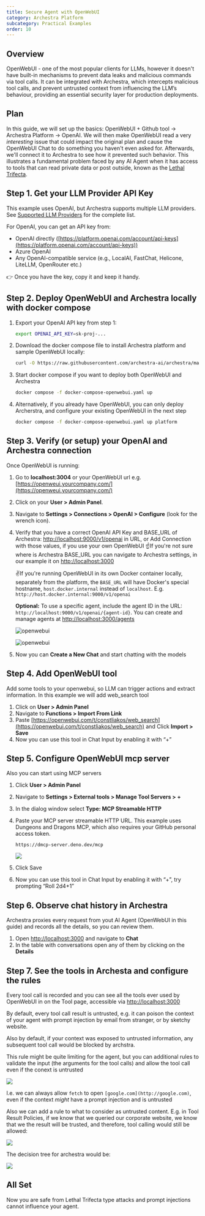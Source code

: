 ```yaml
---
title: Secure Agent with OpenWebUI
category: Archestra Platform
subcategory: Practical Examples
order: 10
---
```


## Overview

OpenWebUI - one of the most popular clients for LLMs, however it doesn't have built-in mechanisms to prevent data leaks and malicious commands via tool calls. It can be integrated with Archestra, which intercepts malicious tool calls, and prevent untrusted context from influencing the LLM’s behaviour, providing an essential security layer for production deployments.

## Plan

In this guide, we will set up the basics: OpenWebUI + Github tool -> Archestra Platform -> OpenAI. We will then make OpenWebUI read a very _interesting_ issue that could impact the original plan and cause the OpenWebUI Chat to do something you haven't even asked for. Afterwards, we'll connect it to Archestra to see how it prevented such behavior. This illustrates a fundamental problem faced by any AI Agent when it has access to tools that can read private data or post outside, known as the [Lethal Trifecta](https://www.archestra.ai/docs/platform-lethal-trifecta).

## Step 1. Get your LLM Provider API Key

This example uses OpenAI, but Archestra supports multiple LLM providers. See [Supported LLM Providers](https://www.archestra.ai/docs/platform-supported-llm-providers) for the complete list.

For OpenAI, you can get an API key from:

- OpenAI directly ([https://platform.openai.com/account/api-keys](https://platform.openai.com/account/api-keys))
- Azure OpenAI
- Any OpenAI-compatible service (e.g., LocalAI, FastChat, Helicone, LiteLLM, OpenRouter etc.)

👉 Once you have the key, copy it and keep it handy.

## Step 2. Deploy OpenWebUI and Archestra locally with docker compose

1. Export your OpenAI API key from step 1:

   ```bash
   export OPENAI_API_KEY=sk-proj-...
   ```

2. Download the docker compose file to install Archestra platform and sample OpenWebUI locally:

   ```bash
   curl -O https://raw.githubusercontent.com/archestra-ai/archestra/main/platform/docker-compose-openwebui.yaml
   ```

3. Start docker compose if you want to deploy both OpenWebUI and Archestra

   ```bash
   docker compose -f docker-compose-openwebui.yaml up
   ```

4. Alternatively, if you already have OpenWebUI, you can only deploy Archerstra, and configure your existing OpenWebUI in the next step

   ```bash
   docker compose -f docker-compose-openwebui.yaml up platform
   ```

## Step 3. Verify (or setup) your OpenAI and Archestra connection

Once OpenWebUI is running:

1. Go to **localhost:3004** or your OpenWebUI url e.g. [https://openweui.yourcompany.com/](https://openweui.yourcompany.com/)
2. Click on your **User > Admin Panel**.
3. Navigate to **Settings > Connections > OpenAI > Configure** (look for the wrench icon).
4. Verify that you have a correct OpenAI API Key and BASE_URL of Archestra: [http://localhost:9000/v1/openai](http://localhost:9000/v1/openai) in URL, or Add Connection with those values, if you use your own OpenWebUI
   ☝️If you're not sure where is Archestra BASE_URL you can navigate to Archestra settings, in our example it on [http://localhost:3000](http://localhost:3000)

   ✌️️If you're running OpenWebUI in its own Docker container locally, separately from the platform, the `BASE_URL` will have Docker's special hostname, `host.docker.internal` instead of `localhost`. E.g. `http://host.docker.internal:9000/v1/openai`

   **Optional:** To use a specific agent, include the agent ID in the URL: `http://localhost:9000/v1/openai/{agent-id}`. You can create and manage agents at [http://localhost:3000/agents](http://localhost:3000/agents)

   ![openwebui](/docs/platfrom/openwebui-image1.png)

   ![openwebui](/docs/platfrom/openwebui-image2.png)

5. Now you can **Create a New Chat** and start chatting with the models

## Step 4. Add OpenWebUI tool

Add some tools to your openwebui, so LLM can trigger actions and extract information. In this example we will add web_search tool

1. Click on **User > Admin Panel**
2. Navigate to **Functions > Import From Link**
3. Paste [https://openwebui.com/t/constliakos/web_search](https://openwebui.com/t/constliakos/web_search) and Click **Import > Save**
4. Now you can use this tool in Chat Input by enabling it with “+”

## Step 5. Configure OpenWebUI mcp server

Also you can start using MCP servers

1. Click **User > Admin Panel**
2. Navigate to **Settings > External tools > Manage Tool Servers > +**
3. In the dialog window select **Type: MCP Streamable HTTP**
4. Paste your MCP server streamable HTTP URL. This example uses Dungeons and Dragons MCP, which also requires your GitHub personal access token.

   ```
   https://dmcp-server.deno.dev/mcp
   ```

   ![](/docs/platfrom/openwebui-image3.png)

5. Click Save
6. Now you can use this tool in Chat Input by enabling it with “+”, try prompting “Roll 2d4+1”

## Step 6. Observe chat history in Archestra

Archestra proxies every request from yout AI Agent (OpenWebUI in this guide) and records all the details, so you can review them.

1. Open [http://localhost:3000](http://localhost:3000) and navigate to **Chat**
2. In the table with conversations open any of them by clicking on the **Details**

## Step 7. See the tools in Archesta and configure the rules

Every tool call is recorded and you can see all the tools ever used by OpenWebUI in on the Tool page, accessible via [http://localhost:3000](http://localhost:3000)

By default, every tool call result is untrusted, e.g. it can poison the context of your agent with prompt injection by email from stranger, or by sketchy website.

Also by default, if your context was exposed to untrusted information, any subsequent tool call would be blocked by archstra.

This rule might be quite limiting for the agent, but you can additional rules to validate the input (the arguments for the tool calls) and allow the tool call even if the conext is untrusted

![](/docs/platfrom/openwebui-image4.png)

I.e. we can always allow `fetch` to open `[google.com](http://google.com)`, even if the context _might_ have a prompt injection and is untrusted

Also we can add a rule to what to consider as untrusted content. E.g. in Tool Result Policies, if we know that we queried our corporate website, we know that we the result will be trusted, and therefore, tool calling would still be allowed:

![](/docs/platfrom/openwebui-image5.png)

The decision tree for archestra would be:

![](/docs/platfrom/openwebui-image6.png)

## All Set

Now you are safe from Lethal Trifecta type attacks and prompt injections cannot influence your agent.
